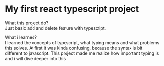 # My first react typescript project

What this project do?
<br>
Just basic add and delete feature with typescript.

What i learned?
<br>
I learned the concepts of typescript, what typing means and what problems this solves.
At first it was kinda confusing, because the syntax is bit different to javascript.
This project made me realize how important typing is and i will dive deeper into this.


